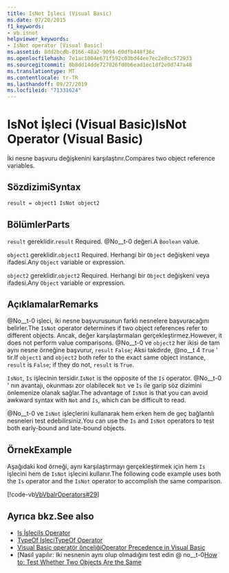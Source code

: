```yaml
---
title: IsNot İşleci (Visual Basic)
ms.date: 07/20/2015
f1_keywords:
- vb.isnot
helpviewer_keywords:
- IsNot operator [Visual Basic]
ms.assetid: 8dd2bcdb-0166-48a2-9094-60dfb448f36c
ms.openlocfilehash: 7e1ac1004e671f592c03bd44ee7ec2e8cc572933
ms.sourcegitcommit: 8b8dd14dde727026fd0b6ead1ec1df2e9d747a48
ms.translationtype: MT
ms.contentlocale: tr-TR
ms.lasthandoff: 09/27/2019
ms.locfileid: "71331624"
---
```

# <a name="isnot-operator-visual-basic"></a><span data-ttu-id="d5729-102">IsNot İşleci (Visual Basic)</span><span class="sxs-lookup"><span data-stu-id="d5729-102">IsNot Operator (Visual Basic)</span></span>
<span data-ttu-id="d5729-103">İki nesne başvuru değişkenini karşılaştırır.</span><span class="sxs-lookup"><span data-stu-id="d5729-103">Compares two object reference variables.</span></span>

## <a name="syntax"></a><span data-ttu-id="d5729-104">Sözdizimi</span><span class="sxs-lookup"><span data-stu-id="d5729-104">Syntax</span></span>

```vb
result = object1 IsNot object2
```

## <a name="parts"></a><span data-ttu-id="d5729-105">Bölümler</span><span class="sxs-lookup"><span data-stu-id="d5729-105">Parts</span></span>
 <span data-ttu-id="d5729-106">`result` gereklidir.</span><span class="sxs-lookup"><span data-stu-id="d5729-106">`result` Required.</span></span> <span data-ttu-id="d5729-107">@No__t-0 değeri.</span><span class="sxs-lookup"><span data-stu-id="d5729-107">A `Boolean` value.</span></span>

 <span data-ttu-id="d5729-108">`object1` gereklidir.</span><span class="sxs-lookup"><span data-stu-id="d5729-108">`object1` Required.</span></span> <span data-ttu-id="d5729-109">Herhangi bir `Object` değişkeni veya ifadesi.</span><span class="sxs-lookup"><span data-stu-id="d5729-109">Any `Object` variable or expression.</span></span>

 <span data-ttu-id="d5729-110">`object2` gereklidir.</span><span class="sxs-lookup"><span data-stu-id="d5729-110">`object2` Required.</span></span> <span data-ttu-id="d5729-111">Herhangi bir `Object` değişkeni veya ifadesi.</span><span class="sxs-lookup"><span data-stu-id="d5729-111">Any `Object` variable or expression.</span></span>

## <a name="remarks"></a><span data-ttu-id="d5729-112">Açıklamalar</span><span class="sxs-lookup"><span data-stu-id="d5729-112">Remarks</span></span>
 <span data-ttu-id="d5729-113">@No__t-0 işleci, iki nesne başvurusunun farklı nesnelere başvuracağını belirler.</span><span class="sxs-lookup"><span data-stu-id="d5729-113">The `IsNot` operator determines if two object references refer to different objects.</span></span> <span data-ttu-id="d5729-114">Ancak, değer karşılaştırmaları gerçekleştirmez.</span><span class="sxs-lookup"><span data-stu-id="d5729-114">However, it does not perform value comparisons.</span></span> <span data-ttu-id="d5729-115">@No__t-0 ve `object2` her ikisi de tam aynı nesne örneğine başvurur, `result` `False`; Aksi takdirde, @no__t 4 `True` ' tir.</span><span class="sxs-lookup"><span data-stu-id="d5729-115">If `object1` and `object2` both refer to the exact same object instance, `result` is `False`; if they do not, `result` is `True`.</span></span>

 <span data-ttu-id="d5729-116">`IsNot`, `Is` işlecinin tersidir.</span><span class="sxs-lookup"><span data-stu-id="d5729-116">`IsNot` is the opposite of the `Is` operator.</span></span> <span data-ttu-id="d5729-117">@No__t-0 ' nın avantajı, okunması zor olabilecek `Not` ve `Is` ile garip söz dizimini önlemenize olanak sağlar.</span><span class="sxs-lookup"><span data-stu-id="d5729-117">The advantage of `IsNot` is that you can avoid awkward syntax with `Not` and `Is`, which can be difficult to read.</span></span>

 <span data-ttu-id="d5729-118">@No__t-0 ve `IsNot` işleçlerini kullanarak hem erken hem de geç bağlantılı nesneleri test edebilirsiniz.</span><span class="sxs-lookup"><span data-stu-id="d5729-118">You can use the `Is` and `IsNot` operators to test both early-bound and late-bound objects.</span></span>

## <a name="example"></a><span data-ttu-id="d5729-119">Örnek</span><span class="sxs-lookup"><span data-stu-id="d5729-119">Example</span></span>
 <span data-ttu-id="d5729-120">Aşağıdaki kod örneği, aynı karşılaştırmayı gerçekleştirmek için hem `Is` işlecini hem de `IsNot` işlecini kullanır.</span><span class="sxs-lookup"><span data-stu-id="d5729-120">The following code example uses both the `Is` operator and the `IsNot` operator to accomplish the same comparison.</span></span>

 [!code-vb[VbVbalrOperators#29](~/samples/snippets/visualbasic/VS_Snippets_VBCSharp/VbVbalrOperators/VB/Class1.vb#29)]

## <a name="see-also"></a><span data-ttu-id="d5729-121">Ayrıca bkz.</span><span class="sxs-lookup"><span data-stu-id="d5729-121">See also</span></span>

- [<span data-ttu-id="d5729-122">Is İşleci</span><span class="sxs-lookup"><span data-stu-id="d5729-122">Is Operator</span></span>](is-operator.md)
- [<span data-ttu-id="d5729-123">TypeOf İşleci</span><span class="sxs-lookup"><span data-stu-id="d5729-123">TypeOf Operator</span></span>](typeof-operator.md)
- [<span data-ttu-id="d5729-124">Visual Basic operatör önceliği</span><span class="sxs-lookup"><span data-stu-id="d5729-124">Operator Precedence in Visual Basic</span></span>](operator-precedence.md)
- <span data-ttu-id="d5729-125">[Nasıl yapılır: Iki nesnenin aynı olup olmadığını test edin @ no__t-0</span><span class="sxs-lookup"><span data-stu-id="d5729-125">[How to: Test Whether Two Objects Are the Same](../../programming-guide/language-features/operators-and-expressions/how-to-test-whether-two-objects-are-the-same.md)</span></span>
